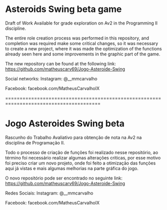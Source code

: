 # Asteroids Swing beta game
Draft of Work Available for grade exploration on Av2 in the Programming II discipline.

The entire role creation process was performed in this repository, and completion was required
make some critical changes, so it was necessary to create a new project, where it was
made the optimization of the functions already seen here and some improvements in the graphic part 
of the game.

The new repository can be found at the following link:
https://github.com/matheuscarv69/Jogo-Asteroide-Swing

Social networks:
Instagram: @__mmcarvalho

Facebook: facebook.com/MatheusCarvalhoIX

=======================================================================================

# Jogo Asteroides Swing beta
Rascunho do Trabalho Avaliativo para obtenção de nota na Av2 na disciplina de Programação II.

Todo o processo de criação de funções foi realizado nesse repositório, ao término foi necessário 
realizar algumas alterações criticas, por esse motivo foi preciso criar um novo projeto, onde foi 
feito a otimização das funções aqui já vistas e mais algumas melhorias na parte gráfica do jogo.

O novo repositório pode ser encontrado no seguinte link:
https://github.com/matheuscarv69/Jogo-Asteroide-Swing

Redes Sociais:
Instagram: @__mmcarvalho

Facebook: facebook.com/MatheusCarvalhoIX
